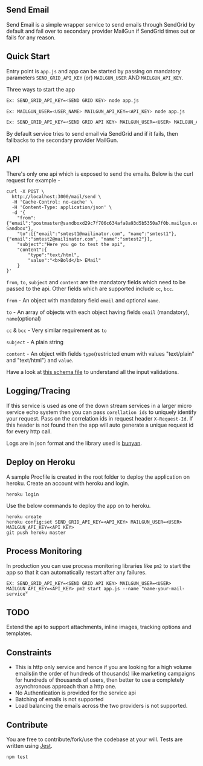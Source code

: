Send Email
---
Send Email is a simple wrapper service to send emails through SendGrid by default
and fail over to secondary provider MailGun if SendGrid times out or fails for any reason.

Quick Start
---
Entry point is `app.js` and app can be started by passing on mandatory parameters `SEND_GRID_API_KEY` (or) `MAILGUN_USER` AND `MAILGUN_API_KEY`.

Three ways to start the app

```sh
Ex: SEND_GRID_API_KEY=<SEND GRID KEY> node app.js

Ex: MAILGUN_USER=<USER_NAME> MAILGUN_API_KEY=<API_KEY> node app.js

Ex: SEND_GRID_API_KEY=<SEND GRID API KEY> MAILGUN_USER=<USER> MAILGUN_API_KEY=<API_KEY> node app.js   
```

By default service tries to send email via SendGrid and if it fails, then fallbacks to the secondary provider MailGun.

API
---
There's only one api which is exposed to send the emails. Below is the curl request for example - 
```curl
curl -X POST \
  http://localhost:3000/mail/send \
  -H 'Cache-Control: no-cache' \
  -H 'Content-Type: application/json' \
  -d '{
	"from":{"email":"postmaster@sandboxd29c7f706c634afa8a93d5b5350a7f0b.mailgun.org","name":"Mailgun Sandbox"},
	"to":[{"email":"smtest1@mailinator.com", "name":"smtest1"}, {"email":"smtest2@mailinator.com", "name":"smtest2"}],
	"subject":"Here you go to test the api",
	"content":{
		"type":"text/html",
		"value":"<b>Bold</b> EMail"
	}
}'
``` 

`from`, `to`, `subject` and `content` are the mandatory fields which need to be passed to the api. Other fields which are supported 
include `cc`, `bcc`.

`from` - An object with mandatory field `email` and optional `name`.

`to` - An array of objects with each object having fields `email` (mandatory), `name`(optional)

`cc` & `bcc`  - Very similar requirement as `to`

`subject` - A plain string
 
 `content` - An object with fields `type`(restricted enum with values "text/plain" and "text/html") and `value`.
 
Have a look at [this schema file](https://github.com/kishoreyekkanti/sendmail/blob/master/models/mail.js) to understand all the input validations. 

Logging/Tracing
---
If this service is used as one of the down stream services in a larger micro service echo system then you can pass 
`corellation ids` to uniquely identify your request. Pass on the correlation ids in request header `X-Request-Id`. If 
this header is not found then the app will auto generate a unique request id for every http call.

Logs are in json format and the library used is [bunyan](https://github.com/trentm/node-bunyan).

Deploy on Heroku
--
A sample Procfile is created in the root folder to deploy the application on heroku. Create an account with heroku and login.
```nashorn js
heroku login
```  
Use the below commands to deploy the app on to heroku. 

```nashorn js
heroku create
heroku config:set SEND_GRID_API_KEY=<API_KEY> MAILGUN_USER=<USER> MAILGUN_API_KEY=<API KEY>
git push heroku master
```

Process Monitoring
---
In production you can use process monitoring libraries like `pm2` to start the app so that it can automatically restart 
after any failures.

```
EX: SEND_GRID_API_KEY=<SEND GRID API KEY> MAILGUN_USER=<USER> MAILGUN_API_KEY=<API_KEY> pm2 start app.js --name "name-your-mail-service" 
```

TODO
---
Extend the api to support attachments, inline images, tracking options and templates.

Constraints
---

* This is http only service and hence if you are looking for a high volume emails(in the order of hundreds of thousands) 
like marketing campaigns for hundreds of thousands of users, then better to use a completely asynchronous approach than a http one.
* No Authentication is provided for the service api
* Batching of emails is not supported
* Load balancing the emails across the two providers is not supported.

Contribute
---
You are free to contribute/fork/use the codebase at your will. Tests are written using [Jest](https://jestjs.io/docs/en/manual-mocks). 

```
npm test
```  